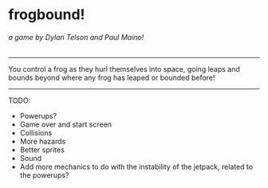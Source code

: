 # frogbound!
###### a game by Dylan Telson and Paul Maino! 


---

You control a frog as they hurl themselves into space, going leaps and bounds beyond where any frog has leaped or bounded before!

---

TODO:
- Powerups?
- Game over and start screen
- Collisions
- More hazards
- Better sprites
- Sound
- Add more mechanics to do with the instability of the jetpack, related to the powerups?
